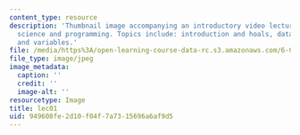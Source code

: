 ```yaml
---
content_type: resource
description: 'Thumbnail image accompanying an introductory video lecture on computer
  science and programming. Topics include: introduction and hoals, data types, operators,
  and variables.'
file: /media/https%3A/open-learning-course-data-rc.s3.amazonaws.com/6-00-introduction-to-computer-science-and-programming-fall-2008/949608fe2d10f04f7a7315696a6af9d5_lec01.jpg
file_type: image/jpeg
image_metadata:
  caption: ''
  credit: ''
  image-alt: ''
resourcetype: Image
title: lec01
uid: 949608fe-2d10-f04f-7a73-15696a6af9d5
---
```

